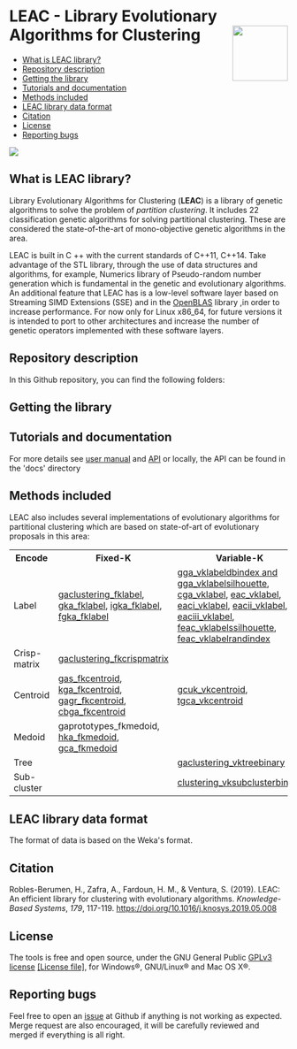 # LEAC - Library Evolutionary Algorithms for Clustering <img align="right" width="100" height="100" src="leac_logo.png">

* [What is LEAC library?](https://github.com/kdis-lab/LEAC/blob/master/README.md#what-is-leac-library)
* [Repository description](https://github.com/kdis-lab/LEAC/blob/master/README.md#repository-description)
* [Getting the library](https://github.com/kdis-lab/LEAC/blob/master/README.md#getting-the-library)
* [Tutorials and documentation](https://github.com/kdis-lab/LEAC/blob/master/README.md#tutorials-and-documentation)
* [Methods included](https://github.com/kdis-lab/LEAC/blob/master/README.md#methods-included)
* [LEAC library data format](https://github.com/kdis-lab/LEAC/blob/master/README.md#leac-library-data-format)
* [Citation](https://github.com/kdis-lab/LEAC/blob/master/README.md#citation)
* [License](https://github.com/kdis-lab/LEAC/blob/master/README.md#license)
* [Reporting bugs](https://github.com/kdis-lab/LEAC/blob/master/README.md#reporting-bugs)

![](../master/leac_cluster.svg)

## What is LEAC library?
Library Evolutionary Algorithms for Clustering (**LEAC**) is a library of genetic algorithms to solve the problem of *partition clustering*. It includes 22 classification genetic algorithms for solving partitional clustering. These are considered the state-of-the-art of mono-objective genetic algorithms in the area.

LEAC is built in C ++ with the current standards of C++11, C++14. Take advantage of the STL library, through the use of  data structures and algorithms, for example, Numerics library of Pseudo-random number generation which is  fundamental in the genetic and evolutionary algorithms.
An additional feature that LEAC has is a low-level software layer based on Streaming SIMD Extensions (SSE) and in the  [OpenBLAS](http://www.openblas.net) library ,in order to increase performance. For now only for Linux x86_64, for future versions it is intended to port to other architectures and increase the number of genetic operators implemented with these software layers.

## Repository description

In this Github repository, you can find the following folders:

## Getting the library


## Tutorials and documentation
For more details see <a href="https://github.com/kdis-lab/leac/tree/master/leac-userManual.pdf">user
manual</a> and <a href="https://hbrobles.github.io/APILeac/index.html">API</a> or locally, the API can be found in the 'docs' directory


## Methods included
LEAC also includes several implementations of evolutionary algorithms for
partitional clustering which are based on state-of-art of evolutionary
proposals in this area:

<table>
	<tr>
	  <th>Encode</th>
	  <th>Fixed-K</th>
	  <th>Variable-K</th>
	</tr>
	<tr>
	  <td>Label</td>
	  <td> <a href="http://dx.doi.org/10.1016/0167-8655(96)00043-8">gaclustering_fklabel</a>,
	    <a href="http://dx.doi.org/10.1109/3477.764879">gka_fklabel</a>,
	    <a href="http://dx.doi.org/10.1186/1471-2105-5-172">igka_fklabel</a>,
	    <a href="http://doi.acm.org/10.1145/967900.968029">fgka_fklabel</a>
	  </td>
	  <td> <a href="http://dx.doi.org/10.1016/j.eswa.2012.02.149">gga_vklabeldbindex and gga_vklabelsilhouette</a>,
	    <a href="http://dl.acm.org/citation.cfm?id=1293920.1293922">cga_vklabel</a>,
	    <a href="http://dx.doi.org/10.1016/j.ins.2005.07.015">eac_vklabel</a>,
	    <a href="http://dx.doi.org/10.1109/CEC.2006.1688522">eaci_vklabel</a>,
	    <a href="http://dx.doi.org/10.1109/CEC.2006.1688522">eacii_vklabel</a>,
	    <a href="http://dx.doi.org/10.1109/CEC.2006.1688522">eaciii_vklabel</a>,
	    <a href="http://dx.doi.org/10.1109/CEC.2006.1688522">feac_vklabelssilhouette</a>,
	    <a href="http://dx.doi.org/10.1109/CEC.2006.1688522">feac_vklabelrandindex</a>
	  </td>
	</tr>
	<tr>
	  <td>Crisp-matrix</td>
	  <td> <a href="http://dx.doi.org/10.1109/ICEC.1994.350046">gaclustering_fkcrispmatrix</a>
	  </td>
	  <td></td>
	</tr>
	<tr>
	  <td>Centroid</td>
	  <td> <a href="http://dx.doi.org/10.1016/S0031-3203(99)00137-5">gas_fkcentroid</a>,
	    <a href="http://dx.doi.org/10.1016/S0020-0255(02)00208-6">kga_fkcentroid</a>,
	    <a href="http://dx.doi.org/10.1016/j.patcog.2008.11.006">gagr_fkcentroid</a>,
	    <a href="http://dx.doi.org/10.1093/comjnl/40.9.547">cbga_fkcentroid</a>
	  </td>
	  <td> <a href="http://dx.doi.org/10.1016/S0031-3203(01)00108-X">gcuk_vkcentroid</a>,
	    <a href="http://dx.doi.org/10.1016/j.neucom.2011.11.001">tgca_vkcentroid</a>
	  </td>
	</tr>
	<tr>
	  <td>Medoid</td>
	  <td> gaprototypes_fkmedoid,
	    <a href="http://dx.doi.org/10.1109/CEC.2004.1330840">hka_fkmedoid</a>,
	    <a href="https://doi.org/10.1016/0003-2670(93)80130-D">gca_fkmedoid</a>
	  </td>
	  <td></td>
	</tr>
	<tr>
	  <td>Tree</td>
	  <td></td>
	  <td>  <a href="http://dx.doi.org/10.1007/978-3-540-39398-6_7">gaclustering_vktreebinary</a> 
	</tr>
	<tr>
	  <td>Sub-cluster</td>
	  <td></td>
	  <td> <a href="http://dx.doi.org/10.1016/S0031-3203(00)00005-4">clustering_vksubclusterbinary</a> 
	</tr>
    </table>

## LEAC library data format

The format of data is based on the Weka's format.


## Citation

Robles-Berumen, H., Zafra, A., Fardoun, H. M., & Ventura, S. (2019). LEAC: An efficient library for clustering with evolutionary algorithms. *Knowledge-Based Systems*, *179*, 117-119. https://doi.org/10.1016/j.knosys.2019.05.008

## License

The tools is free and open source, under the GNU General Public [GPLv3 license](https://www.gnu.org/licenses/gpl-3.0.en.html) 
[\[License file\]](../../LICENSE), for Windows&reg;, GNU/Linux&reg; and Mac OS X&reg;.

## Reporting bugs
Feel free to open an [issue](https://github.com/kdis-lab/LEAC/issues) at Github if anything is not working as expected. Merge request are also encouraged, it will be carefully reviewed and merged if everything is all right.


